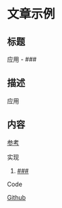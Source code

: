 # 文章示例

## 标题

应用 - ###

## 描述  

应用

## 内容

[参考](https://github.com/florinpop17/app-ideas/blob/master/Projects/### "null")

实现

1. [###](https://www.yss.world/projects/### "null")

Code

[Github](https://github.com/1442916418/blog-csr/blob/dev/client/src/views/projects/###/index.vue "null")
